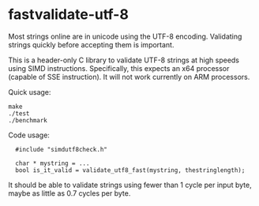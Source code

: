 # fastvalidate-utf-8

Most strings online are in unicode using the UTF-8 encoding. Validating strings
quickly before accepting them is important.

This is a header-only C library to validate UTF-8 strings at high speeds using SIMD instructions.
Specifically, this expects an x64 processor (capable of SSE instruction). It will not
work currently on ARM processors.

Quick usage:
```
make
./test
./benchmark
```

Code usage:

```
  #include "simdutf8check.h"

  char * mystring = ...
  bool is_it_valid = validate_utf8_fast(mystring, thestringlength);
```

It should be able to validate strings using fewer than 1 cycle per input byte, maybe
as little as 0.7 cycles per byte.
